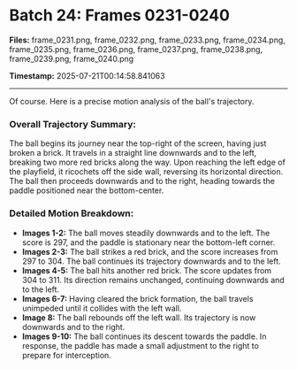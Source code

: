 # Batch 24: Frames 0231-0240

**Files:** frame_0231.png, frame_0232.png, frame_0233.png, frame_0234.png, frame_0235.png, frame_0236.png, frame_0237.png, frame_0238.png, frame_0239.png, frame_0240.png

**Timestamp:** 2025-07-21T00:14:58.841063

---

Of course. Here is a precise motion analysis of the ball's trajectory.

### Overall Trajectory Summary:
The ball begins its journey near the top-right of the screen, having just broken a brick. It travels in a straight line downwards and to the left, breaking two more red bricks along the way. Upon reaching the left edge of the playfield, it ricochets off the side wall, reversing its horizontal direction. The ball then proceeds downwards and to the right, heading towards the paddle positioned near the bottom-center.

### Detailed Motion Breakdown:
*   **Images 1-2:** The ball moves steadily downwards and to the left. The score is 297, and the paddle is stationary near the bottom-left corner.
*   **Images 2-3:** The ball strikes a red brick, and the score increases from 297 to 304. The ball continues its trajectory downwards and to the left.
*   **Images 4-5:** The ball hits another red brick. The score updates from 304 to 311. Its direction remains unchanged, continuing downwards and to the left.
*   **Images 6-7:** Having cleared the brick formation, the ball travels unimpeded until it collides with the left wall.
*   **Image 8:** The ball rebounds off the left wall. Its trajectory is now downwards and to the right.
*   **Images 9-10:** The ball continues its descent towards the paddle. In response, the paddle has made a small adjustment to the right to prepare for interception.
